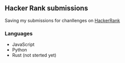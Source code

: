 ## Hacker Rank submissions
Saving my submissions for chanllenges on [HackerRank](https://www.hackerrank.com/)

### Languages
- JavaScript
- Python
- Rust (not sterted yet)